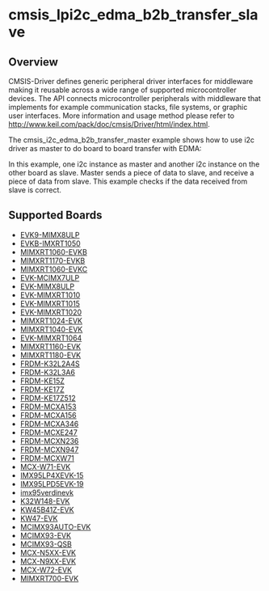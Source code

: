 # cmsis_lpi2c_edma_b2b_transfer_slave

## Overview
CMSIS-Driver defines generic peripheral driver interfaces for middleware making it reusable across a wide 
range of supported microcontroller devices. The API connects microcontroller peripherals with middleware 
that implements for example communication stacks, file systems, or graphic user interfaces. 
More information and usage method please refer to http://www.keil.com/pack/doc/cmsis/Driver/html/index.html.

The cmsis_i2c_edma_b2b_transfer_master example shows how to use i2c driver as master to do board to board transfer 
with EDMA:

In this example, one i2c instance as master and another i2c instance on the other board as slave. Master sends a 
piece of data to slave, and receive a piece of data from slave. This example checks if the data received from 
slave is correct.

## Supported Boards
- [EVK9-MIMX8ULP](../../../../_boards/evk9mimx8ulp/cmsis_driver_examples/lpi2c/edma_b2b_transfer/slave/example_board_readme.md)
- [EVKB-IMXRT1050](../../../../_boards/evkbimxrt1050/cmsis_driver_examples/lpi2c/edma_b2b_transfer/slave/example_board_readme.md)
- [MIMXRT1060-EVKB](../../../../_boards/evkbmimxrt1060/cmsis_driver_examples/lpi2c/edma_b2b_transfer/slave/example_board_readme.md)
- [MIMXRT1170-EVKB](../../../../_boards/evkbmimxrt1170/cmsis_driver_examples/lpi2c/edma_b2b_transfer/slave/example_board_readme.md)
- [MIMXRT1060-EVKC](../../../../_boards/evkcmimxrt1060/cmsis_driver_examples/lpi2c/edma_b2b_transfer/slave/example_board_readme.md)
- [EVK-MCIMX7ULP](../../../../_boards/evkmcimx7ulp/cmsis_driver_examples/lpi2c/edma_b2b_transfer/slave/example_board_readme.md)
- [EVK-MIMX8ULP](../../../../_boards/evkmimx8ulp/cmsis_driver_examples/lpi2c/edma_b2b_transfer/slave/example_board_readme.md)
- [EVK-MIMXRT1010](../../../../_boards/evkmimxrt1010/cmsis_driver_examples/lpi2c/edma_b2b_transfer/slave/example_board_readme.md)
- [EVK-MIMXRT1015](../../../../_boards/evkmimxrt1015/cmsis_driver_examples/lpi2c/edma_b2b_transfer/slave/example_board_readme.md)
- [EVK-MIMXRT1020](../../../../_boards/evkmimxrt1020/cmsis_driver_examples/lpi2c/edma_b2b_transfer/slave/example_board_readme.md)
- [MIMXRT1024-EVK](../../../../_boards/evkmimxrt1024/cmsis_driver_examples/lpi2c/edma_b2b_transfer/slave/example_board_readme.md)
- [MIMXRT1040-EVK](../../../../_boards/evkmimxrt1040/cmsis_driver_examples/lpi2c/edma_b2b_transfer/slave/example_board_readme.md)
- [EVK-MIMXRT1064](../../../../_boards/evkmimxrt1064/cmsis_driver_examples/lpi2c/edma_b2b_transfer/slave/example_board_readme.md)
- [MIMXRT1160-EVK](../../../../_boards/evkmimxrt1160/cmsis_driver_examples/lpi2c/edma_b2b_transfer/slave/example_board_readme.md)
- [MIMXRT1180-EVK](../../../../_boards/evkmimxrt1180/cmsis_driver_examples/lpi2c/edma_b2b_transfer/slave/example_board_readme.md)
- [FRDM-K32L2A4S](../../../../_boards/frdmk32l2a4s/cmsis_driver_examples/lpi2c/edma_b2b_transfer/slave/example_board_readme.md)
- [FRDM-K32L3A6](../../../../_boards/frdmk32l3a6/cmsis_driver_examples/lpi2c/edma_b2b_transfer/slave/example_board_readme.md)
- [FRDM-KE15Z](../../../../_boards/frdmke15z/cmsis_driver_examples/lpi2c/edma_b2b_transfer/slave/example_board_readme.md)
- [FRDM-KE17Z](../../../../_boards/frdmke17z/cmsis_driver_examples/lpi2c/edma_b2b_transfer/slave/example_board_readme.md)
- [FRDM-KE17Z512](../../../../_boards/frdmke17z512/cmsis_driver_examples/lpi2c/edma_b2b_transfer/slave/example_board_readme.md)
- [FRDM-MCXA153](../../../../_boards/frdmmcxa153/cmsis_driver_examples/lpi2c/edma_b2b_transfer/slave/example_board_readme.md)
- [FRDM-MCXA156](../../../../_boards/frdmmcxa156/cmsis_driver_examples/lpi2c/edma_b2b_transfer/slave/example_board_readme.md)
- [FRDM-MCXA346](../../../../_boards/frdmmcxa346/cmsis_driver_examples/lpi2c/edma_b2b_transfer/slave/example_board_readme.md)
- [FRDM-MCXE247](../../../../_boards/frdmmcxe247/cmsis_driver_examples/lpi2c/edma_b2b_transfer/slave/example_board_readme.md)
- [FRDM-MCXN236](../../../../_boards/frdmmcxn236/cmsis_driver_examples/lpi2c/edma_b2b_transfer/slave/example_board_readme.md)
- [FRDM-MCXN947](../../../../_boards/frdmmcxn947/cmsis_driver_examples/lpi2c/edma_b2b_transfer/slave/example_board_readme.md)
- [FRDM-MCXW71](../../../../_boards/frdmmcxw71/cmsis_driver_examples/lpi2c/edma_b2b_transfer/slave/example_board_readme.md)
- [MCX-W71-EVK](../../../../_boards/mcxw71evk/cmsis_driver_examples/lpi2c/edma_b2b_transfer/slave/example_board_readme.md)
- [IMX95LP4XEVK-15](../../../../_boards/imx95lp4xevk15/cmsis_driver_examples/lpi2c/edma_b2b_transfer/slave/example_board_readme.md)
- [IMX95LPD5EVK-19](../../../../_boards/imx95lpd5evk19/cmsis_driver_examples/lpi2c/edma_b2b_transfer/slave/example_board_readme.md)
- [imx95verdinevk](../../../../_boards/imx95verdinevk/cmsis_driver_examples/lpi2c/edma_b2b_transfer/slave/example_board_readme.md)
- [K32W148-EVK](../../../../_boards/k32w148evk/cmsis_driver_examples/lpi2c/edma_b2b_transfer/slave/example_board_readme.md)
- [KW45B41Z-EVK](../../../../_boards/kw45b41zevk/cmsis_driver_examples/lpi2c/edma_b2b_transfer/slave/example_board_readme.md)
- [KW47-EVK](../../../../_boards/kw47evk/cmsis_driver_examples/lpi2c/edma_b2b_transfer/slave/example_board_readme.md)
- [MCIMX93AUTO-EVK](../../../../_boards/mcimx93autoevk/cmsis_driver_examples/lpi2c/edma_b2b_transfer/slave/example_board_readme.md)
- [MCIMX93-EVK](../../../../_boards/mcimx93evk/cmsis_driver_examples/lpi2c/edma_b2b_transfer/slave/example_board_readme.md)
- [MCIMX93-QSB](../../../../_boards/mcimx93qsb/cmsis_driver_examples/lpi2c/edma_b2b_transfer/slave/example_board_readme.md)
- [MCX-N5XX-EVK](../../../../_boards/mcxn5xxevk/cmsis_driver_examples/lpi2c/edma_b2b_transfer/slave/example_board_readme.md)
- [MCX-N9XX-EVK](../../../../_boards/mcxn9xxevk/cmsis_driver_examples/lpi2c/edma_b2b_transfer/slave/example_board_readme.md)
- [MCX-W72-EVK](../../../../_boards/mcxw72evk/cmsis_driver_examples/lpi2c/edma_b2b_transfer/slave/example_board_readme.md)
- [MIMXRT700-EVK](../../../../_boards/mimxrt700evk/cmsis_driver_examples/lpi2c/edma_b2b_transfer/slave/example_board_readme.md)
